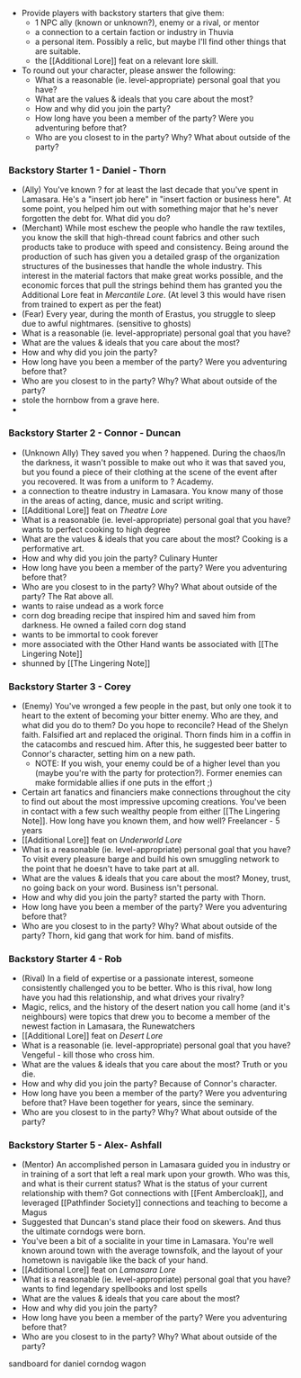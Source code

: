 - Provide players with backstory starters that give them: 
	- 1 NPC ally (known or unknown?), enemy or a rival, or mentor
	- a connection to a certain faction or industry in Thuvia 
	- a personal item. Possibly a relic, but maybe I'll find other things that are suitable.
	- the [[Additional Lore]] feat on a relevant lore skill.
- To round out your character, please answer the following:
	- What is a reasonable (ie. level-appropriate) personal goal that you have?
	- What are the values & ideals that you care about the most?
	- How and why did you join the party?
	- How long have you been a member of the party? Were you adventuring before that?
	- Who are you closest to in the party? Why? What about outside of the party?

### Backstory Starter 1 - Daniel - Thorn

- (Ally) You've known ? for at least the last decade that you've spent in Lamasara. He's a "insert job here" in "insert faction or business here". At some point, you helped him out with something major that he's never forgotten the debt for. What did you do?
- (Merchant) While most eschew the people who handle the raw textiles, you know the skill that high-thread count fabrics and other such products take to produce with speed and consistency. Being around the production of such has given you a detailed grasp of the organization structures of the businesses that handle the whole industry. This interest in the material factors that make great works possible, and the economic forces that pull the strings behind them has granted you the Additional Lore feat in *Mercantile Lore*. (At level 3 this would have risen from trained to expert as per the feat)
- (Fear) Every year, during the month of Erastus, you struggle to sleep due to awful nightmares. (sensitive to ghosts)
- What is a reasonable (ie. level-appropriate) personal goal that you have?
- What are the values & ideals that you care about the most?
- How and why did you join the party?
- How long have you been a member of the party? Were you adventuring before that?
- Who are you closest to in the party? Why? What about outside of the party?
- stole the hornbow from a grave here.
- 

### Backstory Starter 2 - Connor - Duncan

- (Unknown Ally) They saved you when ? happened. During the chaos/In the darkness, it wasn't possible to make out who it was that saved you, but you found a piece of their clothing at the scene of the event after you recovered. It was from a uniform to ? Academy. 
- a connection to theatre industry in Lamasara. You know many of those in the areas of acting, dance, music and script writing. 
- [[Additional Lore]] feat on *Theatre Lore* 
- What is a reasonable (ie. level-appropriate) personal goal that you have? wants to perfect cooking to high degree 
- What are the values & ideals that you care about the most? Cooking is a performative art.
- How and why did you join the party? Culinary Hunter 
- How long have you been a member of the party? Were you adventuring before that? 
- Who are you closest to in the party? Why? What about outside of the party? The Rat above all. 
- wants to raise undead as a work force 
- corn dog breading recipe that inspired him and saved him from darkness. He owned a failed corn dog stand
- wants to be immortal to cook forever 
- more associated with the Other Hand wants be associated with [[The Lingering Note]]
- shunned by [[The Lingering Note]]
### Backstory Starter 3 - Corey

- (Enemy) You've wronged a few people in the past, but only one took it to heart to the extent of becoming your bitter enemy. Who are they, and what did you do to them? Do you hope to reconcile? Head of the Shelyn faith.  Falsified art and replaced the original. Thorn finds him in a coffin in the catacombs and rescued him. After this, he suggested beer batter to Connor's character, setting him on a new path.
	- NOTE: If you wish, your enemy could be of a higher level than you (maybe you're with the party for protection?). Former enemies can make formidable allies if one puts in the effort ;)
- Certain art fanatics and financiers make connections throughout the city to find out about the most impressive upcoming creations. You've been in contact with a few such wealthy people from either [[The Lingering Note]]. How long have you known them, and how well? Freelancer - 5 years
- [[Additional Lore]] feat on *Underworld Lore*
- What is a reasonable (ie. level-appropriate) personal goal that you have? To visit every pleasure barge and build his own smuggling network to the point that he doesn't have to take part at all.
- What are the values & ideals that you care about the most? Money, trust, no going back on your word. Business isn't personal.
- How and why did you join the party? started the party with Thorn. 
- How long have you been a member of the party? Were you adventuring before that?
- Who are you closest to in the party? Why? What about outside of the party? Thorn, kid gang that work for him. band of misfits.

### Backstory Starter 4 - Rob

- (Rival) In a field of expertise or a passionate interest, someone consistently challenged you to be better. Who is this rival, how long have you had this relationship, and what drives your rivalry?
- Magic, relics, and the history of the desert nation you call home (and it's neighbours) were topics that drew you to become a member of the newest faction in Lamasara, the Runewatchers 
- [[Additional Lore]] feat on *Desert Lore*
- What is a reasonable (ie. level-appropriate) personal goal that you have? Vengeful - kill those who cross him.
- What are the values & ideals that you care about the most? Truth or you die.
- How and why did you join the party? Because of Connor's character.
- How long have you been a member of the party? Were you adventuring before that? Have been together for years, since the seminary. 
- Who are you closest to in the party? Why? What about outside of the party? 

### Backstory Starter 5 - Alex- Ashfall

- (Mentor) An accomplished person in Lamasara guided you in industry or in training of a sort that left a real mark upon your growth. Who was this, and what is their current status? What is the status of your current relationship with them? Got connections with [[Fent Ambercloak]], and leveraged [[Pathfinder Society]] connections and teaching to become a Magus 
- Suggested that Duncan's stand place their food on skewers. And thus the ultimate corndogs were born.
- You've been a bit of a socialite in your time in Lamasara. You're well known around town with the average townsfolk, and the layout of your hometown is navigable like the back of your hand.
- [[Additional Lore]] feat on *Lamasara Lore*
- What is a reasonable (ie. level-appropriate) personal goal that you have? wants to find legendary spellbooks and lost spells 
- What are the values & ideals that you care about the most? 
- How and why did you join the party?
- How long have you been a member of the party? Were you adventuring before that?
- Who are you closest to in the party? Why? What about outside of the party?

sandboard for daniel 
corndog wagon 
